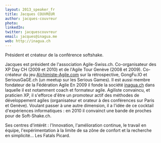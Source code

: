 ```yaml
---
layout: 2013_speaker_fr
title: Jacques COUVREUR
author: jacques-couvreur
photo:
linkedIn:
twitter: jacquescouvreur
email: jacques@inagua.me
web: http://inagua.ch
---
```


Président et créateur de la conférence softshake.

Jacques est président de l'association Agile-Swiss.ch. Co-organisateur des XP Day CH (2009 et 2010) et de l'Agile Tour Genève (2008 et 2009).
Co-créateur du jeu <a href="http://Alchimiste-Agile.com">Alchimiste-Agile.com</a> sur la rétrospective, GongFu.IO et SeriousGaGE.ch (un meetup sur les Serious Games). Il est aussi membre fondateur de la Fédération Agile
En 2009 il fonde la société <a href="http://inagua.ch">inagua.ch</a> dans laquelle il est notamment coach et formateur agile.
Agiliste convaincu, et praticien XP, il s'efforce d'être un promoteur actif des méthodes de développement agiles  (organisateur et orateur à des conférences sur Paris et Genève). Voulant passer à une autre dimension, il a l'idée de ce cocktail d'expériences informatiques : en 2010 il convainct une bande de proches pour de Soft-Shake.ch.

Ses centres d'intérêt : l'Innovation, l'amélioration continue, le travail en équipe, l'expérimentation à la limite de sa zône de confort et la recherche en simplicité... Les Fatals Picard.
